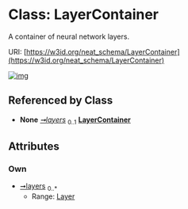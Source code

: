 
# Class: LayerContainer


A container of neural network layers.

URI: [https://w3id.org/neat_schema/LayerContainer](https://w3id.org/neat_schema/LayerContainer)


[![img](https://yuml.me/diagram/nofunky;dir:TB/class/[Layer]<layers%200..*-++[LayerContainer],[Classifier]++-%20layers%200..1>[LayerContainer],[Layer],[Classifier])](https://yuml.me/diagram/nofunky;dir:TB/class/[Layer]<layers%200..*-++[LayerContainer],[Classifier]++-%20layers%200..1>[LayerContainer],[Layer],[Classifier])

## Referenced by Class

 *  **None** *[➞layers](classifier__layers.md)*  <sub>0..1</sub>  **[LayerContainer](LayerContainer.md)**

## Attributes


### Own

 * [➞layers](layerContainer__layers.md)  <sub>0..\*</sub>
     * Range: [Layer](Layer.md)
